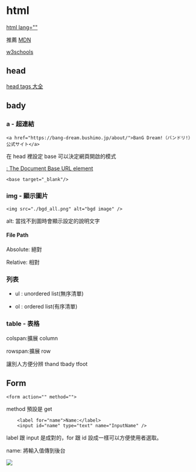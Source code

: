 # html

[html lang=""](https://www.w3schools.com/tags/ref_language_codes.asp)

推薦
[MDN](https://developer.mozilla.org/zh-CN/)

[w3schools](https://www.w3schools.com/tags/att_meta_charset.asp)

## head

[head tags 大全](https://htmlhead.dev/)

## bady

### a - 超連結

```htmlembedded=
<a href="https://bang-dream.bushimo.jp/about/">BanG Dream!（バンドリ!）公式サイト</a>
```

在 head 裡設定 base 可以決定網頁開啟的模式

[<base>: The Document Base URL element](https://developer.mozilla.org/en-US/docs/Web/HTML/Element/base)

```htmlembedded=
<base target="_blank"/>
```

### img - 顯示圖片

```htmlembedded=
<img src="./bgd_all.png" alt="bgd image" />
```

alt: 當找不到圖時會顯示設定的說明文字

#### File Path

Absolute: 絕對

Relative: 相對

### 列表

- ul : unordered list(無序清單)

- ol : ordered list(有序清單)

### table - 表格

colspan:擴展 column

rowspan:擴展 row

讓別人方便分辨
thand
tbady
tfoot

## Form

```htmlembedded=
<form action="" method="">
```

method 預設是 get

```htmlembedded=
    <label for="name">Name:</label>
    <input id="name" type="text" name="InputName" />
```

label 跟 input 是成對的，for 跟 id 設成一樣可以方便使用者選取。

name: 將輸入值傳到後台

![](https://i.imgur.com/aEn4oPE.png)

